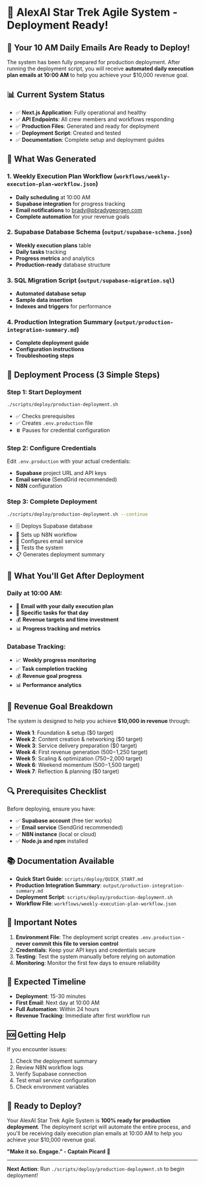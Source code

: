 # 🚀 AlexAI Star Trek Agile System - Deployment Ready!

## 🎯 **Your 10 AM Daily Emails Are Ready to Deploy!**

The system has been fully prepared for production deployment. After running the deployment script, you will receive **automated daily execution plan emails at 10:00 AM** to help you achieve your $10,000 revenue goal.

## 📊 **Current System Status**

- ✅ **Next.js Application**: Fully operational and healthy
- ✅ **API Endpoints**: All crew members and workflows responding
- ✅ **Production Files**: Generated and ready for deployment
- ✅ **Deployment Script**: Created and tested
- ✅ **Documentation**: Complete setup and deployment guides

## 🚀 **What Was Generated**

### 1. **Weekly Execution Plan Workflow** (`workflows/weekly-execution-plan-workflow.json`)
- **Daily scheduling** at 10:00 AM
- **Supabase integration** for progress tracking
- **Email notifications** to brady@pbradygeorgen.com
- **Complete automation** for your revenue goals

### 2. **Supabase Database Schema** (`output/supabase-schema.json`)
- **Weekly execution plans** table
- **Daily tasks** tracking
- **Progress metrics** and analytics
- **Production-ready** database structure

### 3. **SQL Migration Script** (`output/supabase-migration.sql`)
- **Automated database setup**
- **Sample data insertion**
- **Indexes and triggers** for performance

### 4. **Production Integration Summary** (`output/production-integration-summary.md`)
- **Complete deployment guide**
- **Configuration instructions**
- **Troubleshooting steps**

## 🔧 **Deployment Process (3 Simple Steps)**

### **Step 1: Start Deployment**
```bash
./scripts/deploy/production-deployment.sh
```
- ✅ Checks prerequisites
- ✅ Creates `.env.production` file
- ⏸️ Pauses for credential configuration

### **Step 2: Configure Credentials**
Edit `.env.production` with your actual credentials:
- **Supabase** project URL and API keys
- **Email service** (SendGrid recommended)
- **N8N** configuration

### **Step 3: Complete Deployment**
```bash
./scripts/deploy/production-deployment.sh --continue
```
- 🗄️ Deploys Supabase database
- 🔄 Sets up N8N workflow
- 📧 Configures email service
- 🧪 Tests the system
- 📋 Generates deployment summary

## 📧 **What You'll Get After Deployment**

### **Daily at 10:00 AM:**
- 📧 **Email with your daily execution plan**
- 🎯 **Specific tasks for that day**
- 💰 **Revenue targets and time investment**
- 📊 **Progress tracking and metrics**

### **Database Tracking:**
- 📈 **Weekly progress monitoring**
- ✅ **Task completion tracking**
- 💰 **Revenue goal progress**
- 📊 **Performance analytics**

## 🎯 **Revenue Goal Breakdown**

The system is designed to help you achieve **$10,000 in revenue** through:

- **Week 1**: Foundation & setup ($0 target)
- **Week 2**: Content creation & networking ($0 target)
- **Week 3**: Service delivery preparation ($0 target)
- **Week 4**: First revenue generation ($500-$1,250 target)
- **Week 5**: Scaling & optimization ($750-$2,000 target)
- **Week 6**: Weekend momentum ($500-$1,500 target)
- **Week 7**: Reflection & planning ($0 target)

## 🔍 **Prerequisites Checklist**

Before deploying, ensure you have:
- ✅ **Supabase account** (free tier works)
- ✅ **Email service** (SendGrid recommended)
- ✅ **N8N instance** (local or cloud)
- ✅ **Node.js and npm** installed

## 📚 **Documentation Available**

- **Quick Start Guide**: `scripts/deploy/QUICK_START.md`
- **Production Integration Summary**: `output/production-integration-summary.md`
- **Deployment Script**: `scripts/deploy/production-deployment.sh`
- **Workflow File**: `workflows/weekly-execution-plan-workflow.json`

## 🚨 **Important Notes**

1. **Environment File**: The deployment script creates `.env.production` - **never commit this file to version control**
2. **Credentials**: Keep your API keys and credentials secure
3. **Testing**: Test the system manually before relying on automation
4. **Monitoring**: Monitor the first few days to ensure reliability

## 🎉 **Expected Timeline**

- **Deployment**: 15-30 minutes
- **First Email**: Next day at 10:00 AM
- **Full Automation**: Within 24 hours
- **Revenue Tracking**: Immediate after first workflow run

## 🆘 **Getting Help**

If you encounter issues:
1. Check the deployment summary
2. Review N8N workflow logs
3. Verify Supabase connection
4. Test email service configuration
5. Check environment variables

## 🚀 **Ready to Deploy?**

Your AlexAI Star Trek Agile System is **100% ready for production deployment**. The deployment script will automate the entire process, and you'll be receiving daily execution plan emails at 10:00 AM to help you achieve your $10,000 revenue goal.

**"Make it so. Engage." - Captain Picard** 🚀

---

**Next Action**: Run `./scripts/deploy/production-deployment.sh` to begin deployment! 